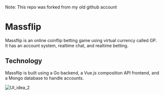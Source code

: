 Note: This repo was forked from my old github account

# Massflip
Massflip is an online coinflip betting game using virtual currency called GP. It has an account system, realtime chat, and realtime betting.
## Technology
Massflip is built using a Go backend, a Vue.js composition API frontend, and a Mongo database to handle accounts.

![UI_idea_2](https://user-images.githubusercontent.com/101588735/175800419-cf7ba34d-503f-4672-acf4-79125110bba1.png)
